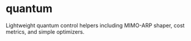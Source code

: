 # quantum

Lightweight quantum control helpers including MIMO-ARP shaper, cost metrics, and simple optimizers.
